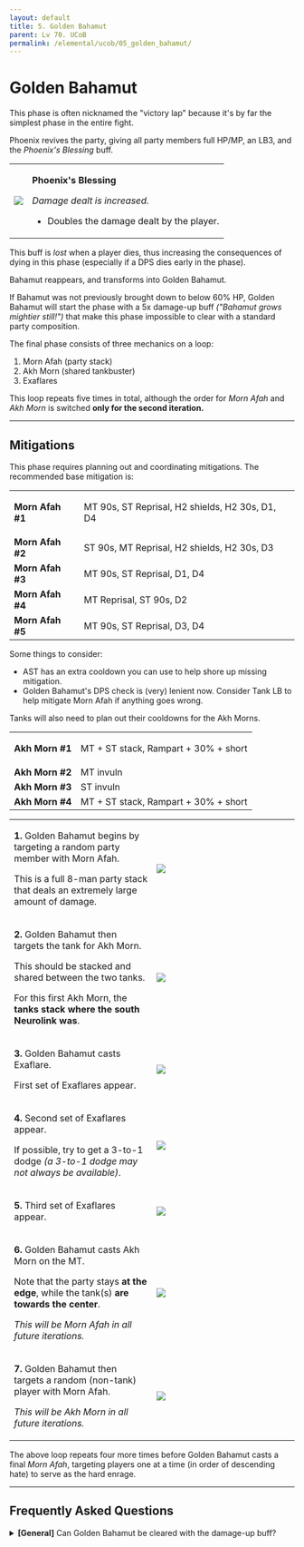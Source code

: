 ```yaml
---
layout: default
title: 5. Golden Bahamut
parent: Lv 70. UCoB
permalink: /elemental/ucob/05_golden_bahamut/
---
```


# Golden Bahamut

This phase is often nicknamed the "victory lap" because it's by far the
simplest phase in the entire fight.

Phoenix revives the party, giving all party members full HP/MP, an LB3, and
the *Phoenix's Blessing* buff.

<table>
  <tr>
    <td style="text-align:center">
      <img src="{{site.baseurl}}/images/ultimates/ucob/05/phoenix_blessing.png">
    </td>
    <td>
      <p><b>Phoenix's Blessing</b></p>
      <p><em>Damage dealt is increased.</em></p>
      <ul>
        <li>Doubles the damage dealt by the player.</li>
      </ul>
    </td>
  </tr>
</table>

This buff is *lost* when a player dies, thus increasing the consequences of
dying in this phase (especially if a DPS dies early in the phase).

Bahamut reappears, and transforms into Golden Bahamut.

If Bahamut was not previously brought down to below 60% HP, Golden Bahamut will 
start the phase with a 5x damage-up buff *("Bahamut grows mightier still!")*
that make this phase impossible to clear with a standard party composition.

The final phase consists of three mechanics on a loop:

1. Morn Afah (party stack)
2. Akh Morn (shared tankbuster)
3. Exaflares

This loop repeats five times in total, although the order for *Morn Afah* and 
*Akh Morn* is switched **only for the second iteration.**

---

## Mitigations

This phase requires planning out and coordinating mitigations. The recommended 
base mitigation is:

<table>
  <tr>
    <td><b>Morn Afah #1</b></td>
    <td><p>MT 90s, ST Reprisal, H2 shields, H2 30s, D1, D4</p></td>
  </tr>
  <tr>
    <td><b>Morn Afah #2</b></td>
    <td>ST 90s, MT Reprisal, H2 shields, H2 30s, D3</td>
  </tr>
  <tr>
    <td><b>Morn Afah #3</b></td>
    <td>MT 90s, ST Reprisal, D1, D4</td>
  </tr>
  <tr>
    <td><b>Morn Afah #4</b></td>
    <td>MT Reprisal, ST 90s, D2</td>
  </tr>
  <tr>
    <td><b>Morn Afah #5</b></td>
    <td>MT 90s, ST Reprisal, D3, D4</td>
  </tr>
</table>

Some things to consider:

- AST has an extra cooldown you can use to help shore up missing mitigation.
- Golden Bahamut's DPS check is (very) lenient now. Consider Tank LB to help 
  mitigate Morn Afah if anything goes wrong.

Tanks will also need to plan out their cooldowns for the Akh Morns.

<table>
  <tr>
    <td><b>Akh Morn #1</b></td>
    <td><p>MT + ST stack, Rampart + 30% + short</p></td>
  </tr>
  <tr>
    <td><b>Akh Morn #2</b></td>
    <td>MT invuln</td>
  </tr>
  <tr>
    <td><b>Akh Morn #3</b></td>
    <td>ST invuln</td>
  </tr>
  <tr>
    <td><b>Akh Morn #4</b></td>
    <td>MT + ST stack, Rampart + 30% + short</td>
  </tr>
</table>

<table>
  <tr>
    <td width="50%">
      <p><b>1.</b> Golden Bahamut begins by targeting a random party member 
      with Morn Afah.</p>
      <p>This is a full 8-man party stack that deals an extremely large amount
      of damage.</p>
    </td>
    <td>
      <img src="{{site.baseurl}}/images/ultimates/ucob/05/golden_bahamut_01.jpg">
    </td>
  </tr>
  <tr>
    <td>
      <p><b>2.</b> Golden Bahamut then targets the tank for Akh Morn.</p>
      <p>This should be stacked and shared between the two tanks.</p>
      <p>For this first Akh Morn, the <b>tanks stack where the south Neurolink
      was</b>.</p>
    </td>
    <td>
      <img src="{{site.baseurl}}/images/ultimates/ucob/05/golden_bahamut_02.jpg">
    </td>
  </tr>
  <tr>
    <td>
      <p><b>3.</b> Golden Bahamut casts Exaflare.</p>
      <p>First set of Exaflares appear.</p>
    </td>
    <td>
      <img src="{{site.baseurl}}/images/ultimates/ucob/05/golden_bahamut_03.jpg">
    </td>
  </tr>
  <tr>
    <td>
      <p><b>4.</b> Second set of Exaflares appear.</p>
      <p>If possible, try to get a 3-to-1 dodge <em>(a 3-to-1 dodge may not
      always be available)</em>.</p>
    </td>
    <td>
      <img src="{{site.baseurl}}/images/ultimates/ucob/05/golden_bahamut_04.jpg">
    </td>
  </tr>
  <tr>
    <td>
      <p><b>5.</b> Third set of Exaflares appear.</p>
    </td>
    <td>
      <img src="{{site.baseurl}}/images/ultimates/ucob/05/golden_bahamut_05.jpg">
    </td>
  </tr>
  <tr>
    <td>
      <p><b>6.</b> Golden Bahamut casts Akh Morn on the MT.</p>
      <p>Note that the party stays <b>at the edge</b>, while the tank(s) <b>are towards the center</b>.</p>
      <p><em>This will be Morn Afah in all future iterations.</em></p>
    </td>
    <td>
      <img src="{{site.baseurl}}/images/ultimates/ucob/05/golden_bahamut_06.jpg">
    </td>
  </tr>
  <tr>
    <td>
      <p><b>7.</b> Golden Bahamut then targets a random (non-tank) player with Morn Afah.</p>
      <p><em>This will be Akh Morn in all future iterations.</em></p>
    </td>
    <td>
      <img src="{{site.baseurl}}/images/ultimates/ucob/05/golden_bahamut_07.jpg">
    </td>
  </tr>
</table>

The above loop repeats four more times before Golden Bahamut casts a final 
*Morn Afah*, targeting players one at a time (in order of descending hate) to 
serve as the hard enrage.

---

## Frequently Asked Questions

<details markdown=block>
<summary>
  <b>[General]</b> Can Golden Bahamut be cleared with the damage-up buff?
</summary>
<table>
  <tr>
    <td>
      <p>Yes, in the sense that it's been done.</p>
      {% include youtube.html id="0ivLvPhZ7DQ" %}
      <p>It took a party of five tanks cycling through Golden Bahamut just
      to survive the auto-attacks, all of which will one-shot a tank (it
      deals about 150% of a tank's max HP!). Golden Bahamut's auto-attacks
      can also crit, which would practically one-shot a tank through full
      mitigation and shields.</p>
      <p>Four tanks would invuln the four <em>Akh Morn</em>s, with heavy
      shielding (SCH + SGE) and a Tank LB3 to survive every other <em>Morn
      Afah</em>, sacrificing the stack target for the ones in between.</p>
      <p>Success was heavily dependent on RNG- recovering from a tank dying to
      <em>Morn Afah</em> without having cycled in to mitigate Golden Bahamut's
      auto-attacks, was extremely difficult to impossible in some scenarios.</p>
    </td>
  </tr>
</table>
</details>

<script data-goatcounter="https://tuufless.goatcounter.com/count"
        async src="//gc.zgo.at/count.js"></script>
